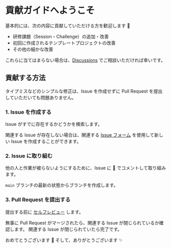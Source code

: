 # 貢献ガイドへようこそ

基本的には、次の内容に貢献していただける方を歓迎します 🙌

- 研修課題（Session・Challenge）の追加・改善
- 初回に作成されるテンプレートプロジェクトの改善
- その他の細かな改善

これらに当てはまらない場合は、[Discussions] でご相談いただければ幸いです。

## 貢献する方法

タイプミスなどのシンプルな修正は、Issue を作成せずに Pull Request を提出していただいても問題ありません。

### 1. Issue を作成する

Issue がすでに存在するかどうかを検索します。

関連する Issue が存在しない場合は、関連する [Issue フォーム] を使用して新しい Issue を作成することができます。

### 2. Issue に取り組む

他の人と作業が被らないようにするために、Issue に 🙋 でコメントして取り組みます。

`main` ブランチの最新の状態からブランチを作成します。

### 3. Pull Request を提出する

提出する前に [セルフレビュー] します。

無事に Pull Request がマージされたら、関連する Issue が閉じられているか確認します。
関連する Issue が閉じられていたら完了です。

おめでとうございます 🎉
そして、ありがとうございます ✨

<!-- Links -->

[discussions]: https://github.com/yumemi-inc/flutter-training-template/discussions
[issue フォーム]: https://github.com/yumemi-inc/flutter-training-template/issues/new/choose
[セルフレビュー]: SELF_REVIEW.md
